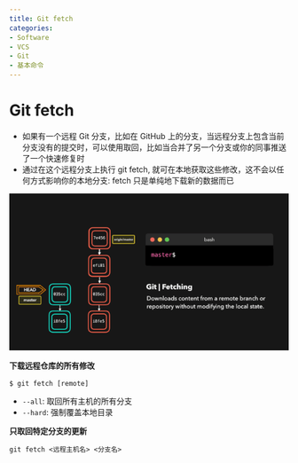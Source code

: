 ```yaml
---
title: Git fetch
categories:
- Software
- VCS
- Git
- 基本命令
---
```

# Git fetch

- 如果有一个远程 Git 分支，比如在 GitHub 上的分支，当远程分支上包含当前分支没有的提交时，可以使用取回，比如当合并了另一个分支或你的同事推送了一个快速修复时
- 通过在这个远程分支上执行 git fetch, 就可在本地获取这些修改，这不会以任何方式影响你的本地分支: fetch 只是单纯地下载新的数据而已

![](https://raw.githubusercontent.com/LuShan123888/Files/main/Pictures/2020-12-10-hVziLcuZmjHIS5D.gif)

**下载远程仓库的所有修改**

```shell
$ git fetch [remote]
```

- `--all`: 取回所有主机的所有分支
- `--hard`: 强制覆盖本地目录

**只取回特定分支的更新**

```shell
git fetch <远程主机名> <分支名>
```

